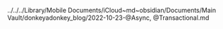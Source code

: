 ../../../Library/Mobile Documents/iCloud~md~obsidian/Documents/Main Vault/donkeyadonkey_blog/2022-10-23-@Async, @Transactional.md